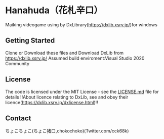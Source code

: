 # Hanahuda（花札辛口）

Maiking videogame using by DxLibrary(https://dxlib.xsrv.jp/)for windows

## Getting Started

Clone or Download these files and Download DxLib from https://dxlib.xsrv.jp/
Assumed build enviroment:Visual Studio 2020 Community 

## License

The code is licensed under the MIT License - see the [LICENSE.md](LICENSE.md) file for details
!!About licence relating to DxLib, see and obey their licence(https://dxlib.xsrv.jp/dxlicense.html)!!

## Contact
ちょこちょこ(ちょこ猪口,chokochoko)(Twitter.com/cck68k)
